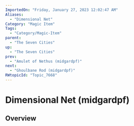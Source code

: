 ```yaml
---
ImportedOn: "Friday, January 27, 2023 12:02:47 AM"
Aliases:
  - "Dimensional Net"
Category: "Magic Item"
Tags:
  - "Category/Magic-Item"
parent:
  - "The Seven Cities"
up:
  - "The Seven Cities"
prev:
  - "Amulet of Nethus (midgardpf)"
next:
  - "Ghoulbane Rod (midgardpf)"
RWtopicId: "Topic_7668"
---
```

# Dimensional Net (midgardpf)
## Overview
